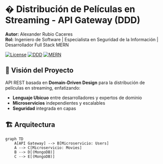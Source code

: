 # � Distribución de Películas en Streaming - API Gateway (DDD)

**Autor:** Alexander Rubio Caceres  
**Rol:** Ingeniero de Software | Especialista en Seguridad de la Información | Desarrollador Full Stack MERN  

[![License](https://img.shields.io/badge/License-MIT-blue.svg)](LICENSE)
[![DDD](https://img.shields.io/badge/Architecture-Domain%20Driven%20Design-orange)](https://domainlanguage.com/ddd/)
[![MERN](https://img.shields.io/badge/Stack-MERN-9cf)](https://www.mongodb.com/mern-stack)

## 📌 Visión del Proyecto
API REST basada en **Domain-Driven Design** para la distribución de películas en streaming, enfatizando:
- **Lenguaje Ubicuo** entre desarrolladores y expertos de dominio  
- **Microservicios** independientes y escalables  
- **Seguridad** integrada en capas  

## 🏗️ Arquitectura
```mermaid
graph TD
    A[API Gateway] --> B[Microservicio: Users]
    A --> C[Microservicio: Movies]
    B --> D[(MongoDB)]
    C --> E[(MongoDB)]